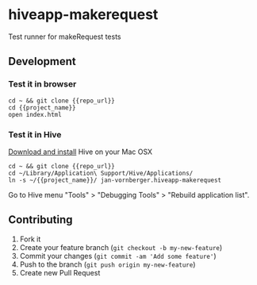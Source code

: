 # hiveapp-makerequest

Test runner for makeRequest tests

## Development

### Test it in browser

    cd ~ && git clone {{repo_url}}
    cd {{project_name}}
    open index.html

### Test it in Hive

[Download and install](http://hivewallet.com/) Hive on your Mac OSX

    cd ~ && git clone {{repo_url}}
    cd ~/Library/Application\ Support/Hive/Applications/
    ln -s ~/{{project_name}}/ jan-vornberger.hiveapp-makerequest

Go to Hive menu "Tools" > "Debugging Tools" > "Rebuild application list".

## Contributing

1. Fork it
2. Create your feature branch (`git checkout -b my-new-feature`)
3. Commit your changes (`git commit -am 'Add some feature'`)
4. Push to the branch (`git push origin my-new-feature`)
5. Create new Pull Request
